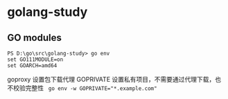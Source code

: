 # golang-study


## GO modules
```
PS D:\go\src\golang-study> go env
set GO111MODULE=on
set GOARCH=amd64
```
goproxy 设置包下载代理
GOPRIVATE 设置私有项目，不需要通过代理下载，也不校验完整性
` go env -w GOPRIVATE="*.example.com"`

